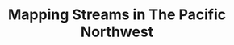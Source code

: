 ---
layout: post
title: "Mapping Streams in The Pacific Northwest"
categories: journal
tags: [documentation,sample]
image:
  feature: Mota-40.jpg
  teaser: Mota-40.jpg
  credit: 
  creditlink: ""
---